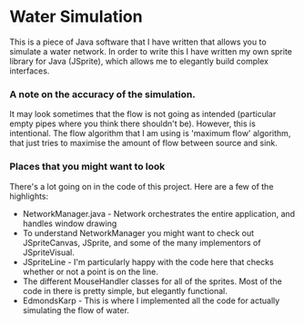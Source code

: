 # Water Simulation

This is a piece of Java software that I have written that allows you to simulate a water network. In order to write this
I have written my own sprite library for Java (JSprite), which allows me to elegantly build complex interfaces.

### A note on the accuracy of the simulation.
It may look sometimes that the flow is not going as intended (particular empty pipes where you think there shouldn't be).
However, this is intentional. The flow algorithm that I am using is 'maximum flow' algorithm, that just tries to maximise
the amount of flow between source and sink.

### Places that you might want to look
There's a lot going on in the code of this project. Here are a few of the highlights:
* NetworkManager.java - Network orchestrates the entire application, and handles window drawing
* To understand NetworkManager you might want to check out JSpriteCanvas, JSprite, and some of the many implementors
of JSpriteVisual.
* JSpriteLine - I'm particularly happy with the code here that checks whether or not a point is on the line.
* The different MouseHandler classes for all of the sprites. Most of the code in there is pretty simple, but elegantly
functional.
* EdmondsKarp - This is where I implemented all the code for actually simulating the flow of water.
